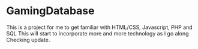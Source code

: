 # GamingDatabase

This is a project for me to get familiar with HTML/CSS, Javascript, PHP and SQL
This will start to incorporate more and more technology as I go along
Checking update.